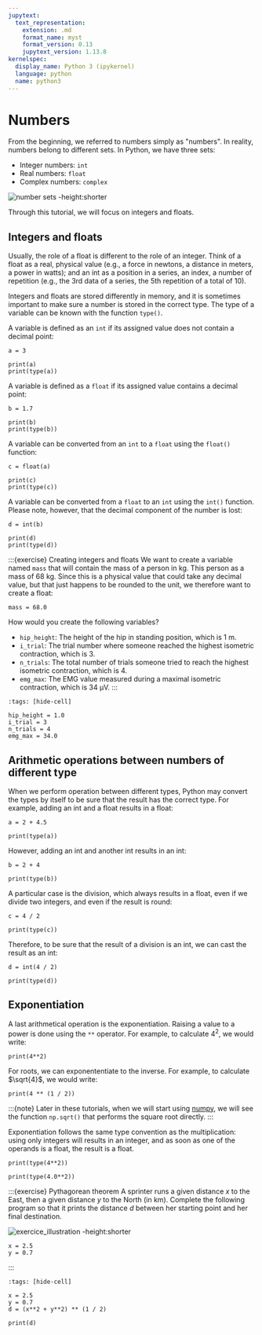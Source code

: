 ```yaml
---
jupytext:
  text_representation:
    extension: .md
    format_name: myst
    format_version: 0.13
    jupytext_version: 1.13.8
kernelspec:
  display_name: Python 3 (ipykernel)
  language: python
  name: python3
---
```


# Numbers

From the beginning, we referred to numbers simply as "numbers". In reality, numbers belong to different sets. In Python, we have three sets:

- Integer numbers: `int`
- Real numbers: `float`
- Complex numbers: `complex`

![number sets -height:shorter](_static/images/number_sets.png)

Through this tutorial, we will focus on integers and floats.

## Integers and floats

Usually, the role of a float is different to the role of an integer. Think of a float as a real, physical value (e.g., a force in newtons, a distance in meters, a power in watts); and an int as a position in a series, an index, a number of repetition (e.g., the 3rd data of a series, the 5th repetition of a total of 10).

Integers and floats are stored differently in memory, and it is sometimes important to make sure a number is stored in the correct type. The type of a variable can be known with the function `type()`.

A variable is defined as an `int` if its assigned value does not contain a decimal point:

```{code-cell} ipython3
a = 3

print(a)
print(type(a))
```

A variable is defined as a `float` if its assigned value contains a decimal point:

```{code-cell} ipython3
b = 1.7

print(b)
print(type(b))
```

A variable can be converted from an `int` to a `float` using the `float()` function:

```{code-cell} ipython3
c = float(a)

print(c)
print(type(c))
```

A variable can be converted from a `float` to an `int` using the `int()` function. Please note, however, that the decimal component of the number is lost:

```{code-cell} ipython3
d = int(b)

print(d)
print(type(d))
```

:::{exercise} Creating integers and floats
We want to create a variable named `mass` that will contain the mass of a person in kg. This person as a mass of 68 kg. Since this is a physical value that could take any decimal value, but that just happens to be rounded to the unit, we therefore want to create a float:

```
mass = 68.0
```

How would you create the following variables?

- `hip_height`: The height of the hip in standing position, which is 1 m.
- `i_trial`: The trial number where someone reached the highest isometric contraction, which is 3.
- `n_trials`: The total number of trials someone tried to reach the highest isometric contraction, which is 4.
- `emg_max`: The EMG value measured during a maximal isometric contraction, which is 34 μV.
:::

```{code-cell} ipython3
:tags: [hide-cell]

hip_height = 1.0
i_trial = 3
n_trials = 4
emg_max = 34.0
```

## Arithmetic operations between numbers of different type

When we perform operation between different types, Python may convert the types by itself to be sure that the result has the correct type. For example, adding an int and a float results in a float:

```{code-cell} ipython3
a = 2 + 4.5

print(type(a))
```

However, adding an int and another int results in an int:

```{code-cell} ipython3
b = 2 + 4

print(type(b))
```

A particular case is the division, which always results in a float, even if we divide two integers, and even if the result is round:

```{code-cell} ipython3
c = 4 / 2

print(type(c))
```

Therefore, to be sure that the result of a division is an int, we can cast the result as an int:

```{code-cell} ipython3
d = int(4 / 2)

print(type(d))
```

## Exponentiation

A last arithmetical operation is the exponentiation. Raising a value to a power is done using the `**` operator. For example, to calculate $4^2$, we would write:

```{code-cell} ipython3
print(4**2)
```

For roots, we can exponententiate to the inverse. For example, to calculate $\sqrt{4}$, we would write:

```{code-cell} ipython3
print(4 ** (1 / 2))
```

:::{note}
Later in these tutorials, when we will start using [numpy](numpy.md), we will see the function `np.sqrt()` that performs the square root directly.
:::

Exponentiation follows the same type convention as the multiplication: using only integers will results in an integer, and as soon as one of the operands is a float, the result is a float.

```{code-cell} ipython3
print(type(4**2))
```

```{code-cell} ipython3
print(type(4.0**2))
```

:::{exercise} Pythagorean theorem
A sprinter runs a given distance $x$ to the East, then a given distance $y$ to the North (in km). Complete the following program so that it prints the distance $d$ between her starting point and her final destination.

![exercice_illustration -height:shorter](_static/images/exercice_pythagore.png)

```
x = 2.5
y = 0.7
```
:::

```{code-cell} ipython3
:tags: [hide-cell]

x = 2.5
y = 0.7
d = (x**2 + y**2) ** (1 / 2)

print(d)
```
